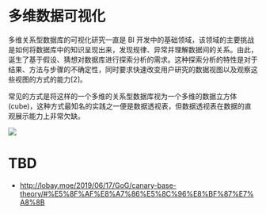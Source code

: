 # 多维数据可视化

多维关系型数据库的可视化研究一直是 BI 开发中的基础领域，该领域的主要挑战是如何将数据库中的知识呈现出来，发现规律、异常并理解数据间的关系。由此，诞生了基于假设、猜想对数据库进行探索分析的需求。这种探索分析的特性是对于结果、方法与步骤的不确定性，同时要求快速改变用户研究的数据视图以及观察这些视图的方式的能力[2]。

常见的方式是将这样的一个多维的关系型数据库视为一个多维的数据立方体(cube)，这种方式最知名的实践之一便是数据透视表，但数据透视表在数据的直观展示能力上非常欠缺。

![](https://i.postimg.cc/fyWtN7Vx/image.png)

# TBD

- http://lobay.moe/2019/06/17/GoG/canary-base-theory/#%E5%8F%AF%E8%A7%86%E5%8C%96%E8%BF%87%E7%A8%8B
